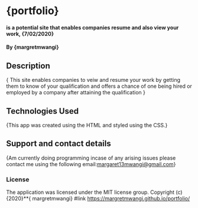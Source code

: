# {portfolio}
#### is a potential site that enables companies resume and also view your work, {7/02/2020}
#### By **{margretmwangi}**
## Description
{ This site enables companies to veiw and resume your work by getting them to know of your qualification and offers  a chance of one being hired or employed by a company after attaining the qualification }
## Technologies Used
{This app was created using the HTML and styled using the CSS.}
## Support and contact details
{Am currently doing programming incase of any arising issues please contact me using the following email:margaret13mwangi@gmail.com}
### License
The application was licensed under the MIT license group.
Copyright (c){2020}**{ margretmwangi}
#link
https://margretmwangi.github.io/portfolio/